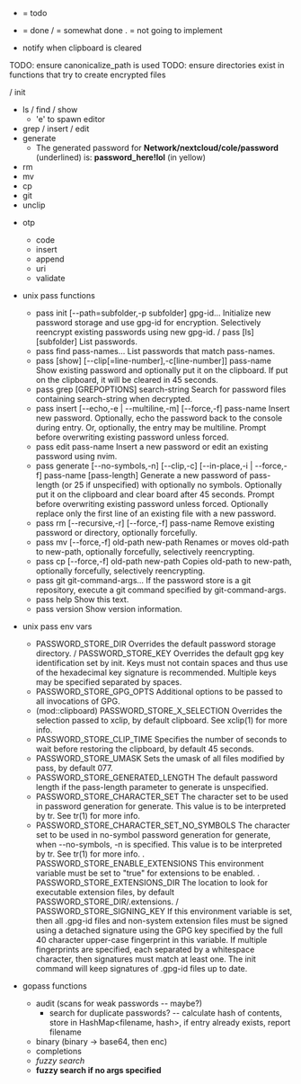 - = todo
+ = done
/ = somewhat done
. = not going to implement

- notify when clipboard is cleared

TODO: ensure canonicalize_path is used
TODO: ensure directories exist in functions that try to create encrypted files

/ init
+ ls
/ find
/ show
  - 'e' to spawn editor
+ grep
/ insert
/ edit
+ generate
  + The generated password for **Network/nextcloud/cole/password** (underlined) is:
      **password_here!lol** (in yellow)
+ rm
+ mv
+ cp
+ git
+ unclip
- otp
  + code
  - insert
  - append
  + uri
  + validate

- unix pass functions
  -    pass init [--path=subfolder,-p subfolder] gpg-id...
          Initialize new password storage and use gpg-id for encryption.
          Selectively reencrypt existing passwords using new gpg-id.
  /    pass [ls] [subfolder]
          List passwords.
  -    pass find pass-names...
        List passwords that match pass-names.
  -    pass [show] [--clip[=line-number],-c[line-number]] pass-name
          Show existing password and optionally put it on the clipboard.
          If put on the clipboard, it will be cleared in 45 seconds.
  +    pass grep [GREPOPTIONS] search-string
          Search for password files containing search-string when decrypted.
  -    pass insert [--echo,-e | --multiline,-m] [--force,-f] pass-name
          Insert new password. Optionally, echo the password back to the console
          during entry. Or, optionally, the entry may be multiline. Prompt before
          overwriting existing password unless forced.
  -    pass edit pass-name
          Insert a new password or edit an existing password using nvim.
  -    pass generate [--no-symbols,-n] [--clip,-c] [--in-place,-i | --force,-f] pass-name [pass-length]
          Generate a new password of pass-length (or 25 if unspecified) with optionally no symbols.
          Optionally put it on the clipboard and clear board after 45 seconds.
          Prompt before overwriting existing password unless forced.
          Optionally replace only the first line of an existing file with a new password.
  -    pass rm [--recursive,-r] [--force,-f] pass-name
          Remove existing password or directory, optionally forcefully.
  -    pass mv [--force,-f] old-path new-path
          Renames or moves old-path to new-path, optionally forcefully, selectively reencrypting.
  -    pass cp [--force,-f] old-path new-path
          Copies old-path to new-path, optionally forcefully, selectively reencrypting.
  +    pass git git-command-args...
          If the password store is a git repository, execute a git command
          specified by git-command-args.
  +    pass help
          Show this text.
  +    pass version
          Show version information.
- unix pass env vars
  +    PASSWORD_STORE_DIR
              Overrides the default password storage directory.
  /    PASSWORD_STORE_KEY
              Overrides the default gpg key identification set by init. Keys
              must not contain spaces and thus use of the hexadecimal key
              signature is recommended.  Multiple keys may be specified
              separated by spaces.
  -    PASSWORD_STORE_GPG_OPTS
              Additional options to be passed to all invocations of GPG.
  - (mod::clipboard)    PASSWORD_STORE_X_SELECTION
              Overrides the selection passed to xclip, by default clipboard. See
              xclip(1) for more info.
  +    PASSWORD_STORE_CLIP_TIME
              Specifies the number of seconds to wait before restoring the
              clipboard, by default 45 seconds.
  -    PASSWORD_STORE_UMASK
              Sets the umask of all files modified by pass, by default 077.
  +    PASSWORD_STORE_GENERATED_LENGTH
              The default password length if the pass-length parameter to
              generate is unspecified.
  -    PASSWORD_STORE_CHARACTER_SET
              The  character  set to be used in password generation for
              generate. This value is to be interpreted by tr. See tr(1) for
              more info.
  -    PASSWORD_STORE_CHARACTER_SET_NO_SYMBOLS
              The character set to be used in no-symbol password generation for
              generate, when --no-symbols,  -n  is specified. This value is to
              be interpreted by tr. See tr(1) for more info.
  .    PASSWORD_STORE_ENABLE_EXTENSIONS
              This environment variable must be set to "true" for extensions to
              be enabled.
  .    PASSWORD_STORE_EXTENSIONS_DIR
              The location to look for executable extension files, by default
              PASSWORD_STORE_DIR/.extensions.
  /    PASSWORD_STORE_SIGNING_KEY
              If  this  environment  variable  is set, then all .gpg-id files
              and non-system extension files must be signed using a detached
              signature using the GPG key specified by the full 40 character
              upper-case fingerprint  in  this  variable.  If  multiple
              fingerprints are specified, each separated by a whitespace
              character, then signatures must match at least one.  The init
              command will keep signatures of  .gpg-id files up to date.

- gopass functions
  - audit (scans for weak passwords -- maybe?)
    - search for duplicate passwords? -- calculate hash of contents, store in
        HashMap<filename, hash>, if entry already exists, report filename
  - binary (binary -> base64, then enc)
  - completions
  - *fuzzy search*
  - **fuzzy search if no args specified**
